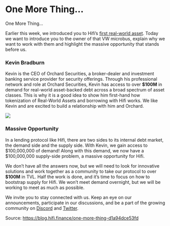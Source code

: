 
# One More Thing…

One More Thing…

Earlier this week, we introduced you to Hifi’s [first real-world asset](https://blog.hifi.finance/introducing-our-first-real-world-asset-2395668f5aaf). Today we want to introduce you to the owner of that VW microbus, explain why we want to work with them and highlight the massive opportunity that stands before us.

### Kevin Bradburn

Kevin is the CEO of Orchard Securities, a broker-dealer and investment banking service provider for security offerings. Through his professional network and role at Orchard Securities, Kevin has access to over **$100M** in demand for real-world asset-backed debt across a broad spectrum of asset classes. This is why it is a good idea to show him first-hand how tokenization of Real-World Assets and borrowing with Hifi works. We like Kevin and are excited to build a relationship with him and Orchard.

![](../images/2023-07-07_one-more-thing/1_JN09Fs9rTWAS6WdB1_VX-A.png)

### Massive Opportunity

In a lending protocol like Hifi, there are two sides to its internal debt market, the demand side and the supply side. With Kevin, we gain access to $100,000,000 of demand! Along with this demand, we now have a $100,000,000 supply-side problem, a massive opportunity for Hifi.

We don’t have all the answers now, but we will need to look for innovative solutions and work together as a community to take our protocol to over **$100M** in TVL. Half the work is done, and it’s time to focus on how to bootstrap supply for Hifi. We won’t meet demand overnight, but we will be working to meet as much as possible.

We invite you to stay connected with us. Keep an eye on our announcements, participate in our discussions, and be a part of the growing community on [Discord](https://discord.com/invite/uGxaCppKSH) and [Twitter](https://twitter.com/hififinance).


Source: https://blog.hifi.finance/one-more-thing-d1a94dce53fd
